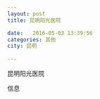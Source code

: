 ```yaml
--- 
layout: post 
title: 昆明阳光医院

date:   2016-05-03 13:39:56 
categories: 其他  
city: 昆明
  
--- 
```

   
昆明阳光医院

信息


